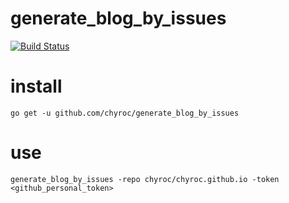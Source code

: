 # generate_blog_by_issues

[![Build Status](https://travis-ci.org/Chyroc/generate_blog_by_issues.svg?branch=master)](https://travis-ci.org/Chyroc/generate_blog_by_issues)

# install
```
go get -u github.com/chyroc/generate_blog_by_issues
```

# use
```
generate_blog_by_issues -repo chyroc/chyroc.github.io -token <github_personal_token>
```